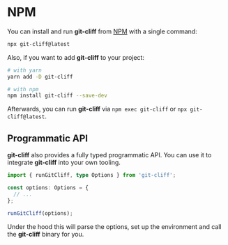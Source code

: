 # NPM

You can install and run **git-cliff** from [NPM](https://www.npmjs.com/package/git-cliff) with a single command:

```bash
npx git-cliff@latest
```

Also, if you want to add **git-cliff** to your project:

```bash
# with yarn
yarn add -D git-cliff

# with npm
npm install git-cliff --save-dev
```

Afterwards, you can run **git-cliff** via `npm exec git-cliff` or `npx git-cliff@latest`.

## Programmatic API

**git-cliff** also provides a fully typed programmatic API. You can use it to integrate **git-cliff** into your own tooling.

```typescript
import { runGitCliff, type Options } from 'git-cliff';

const options: Options = {
  // ...
};

runGitCliff(options);
```

Under the hood this will parse the options, set up the environment and call the **git-cliff** binary for you.
